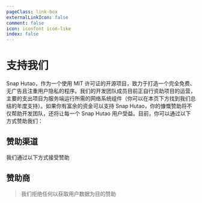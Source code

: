 ```yaml
---
pageClass: link-box
externalLinkIcon: false
comment: false
icon: iconfont icon-like
index: false
---
```


# 支持我们

Snap Hutao，作为一个使用 MIT 许可证的开源项目，致力于打造一个完全免费、无广告且注重用户隐私的程序。我们的开发团队成员目前正自行资助项目的运营，主要的支出项目为服务端运行所需的网络系统组件（你可以在本页下方找到我们总结的年度支持）。如果你有富余的资金可以支持 Snap Hutao，你的慷慨赞助将不仅帮助开发团队，还将让每一个 Snap Hutao 用户受益。目前，你可以通过以下方式赞助我们：

## 赞助渠道

我们通过以下方式接受赞助

<Sponsor />

## 赞助商

> 我们拒绝任何以获取用户数据为目的赞助

